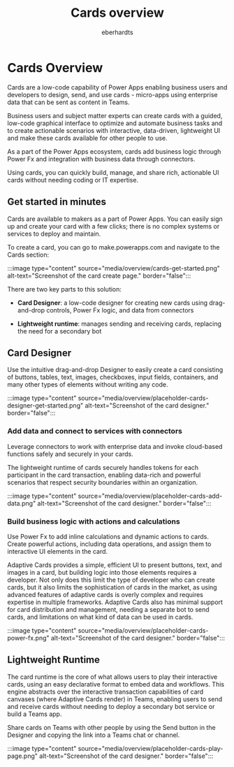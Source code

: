 ﻿---
title: "Cards overview"
description: "Get a quick overview of cards as a Power Apps capability and what issues this capability can help you solve"
keywords: "Cards, Power Apps, overview"
ms.date: 09/20/2022
ms.topic: article
author: eberhardts
ms.author: v-eberhardts
manager: shellyha
ms.reviewer: 
ms.custom: 
ms.collection: 
---

# Cards Overview

Cards are a low-code capability of Power Apps enabling business users and developers to design, send, and use cards - micro-apps using enterprise data that can be sent as content in Teams.

Business users and subject matter experts can create cards with a guided, low-code graphical interface to optimize and automate business tasks and to create actionable scenarios with interactive, data-driven, lightweight UI and make these cards available for other people to use.

As a part of the Power Apps ecosystem, cards add business logic through Power Fx and integration with business data through connectors.

Using cards, you can quickly build, manage, and share rich, actionable UI cards without needing coding or IT expertise.

## Get started in minutes

Cards are available to makers as a part of Power Apps. You can easily sign up and create your card with a few clicks; there is no complex systems or services to deploy and maintain.

To create a card, you can go to make.powerapps.com and navigate to the Cards section:  

:::image type="content" source="media/overview/cards-get-started.png" alt-text="Screenshot of the card create page." border="false":::

There are two key parts to this solution:

- **Card Designer**: a low-code designer for creating new cards using drag-and-drop controls, Power Fx logic, and data from connectors

- **Lightweight runtime**: manages sending and receiving cards, replacing the need for a secondary bot

## Card Designer

Use the intuitive drag-and-drop Designer to easily create a card consisting of buttons, tables, text, images, checkboxes, input fields, containers, and many other types of elements without writing any code.

:::image type="content" source="media/overview/placeholder-cards-designer-get-started.png" alt-text="Screenshot of the card designer." border="false":::

### Add data and connect to services with connectors

Leverage connectors to work with enterprise data and invoke cloud-based functions safely and securely in your cards.

The lightweight runtime of cards securely handles tokens for each participant in the card transaction, enabling data-rich and powerful scenarios that respect security boundaries within an organization.

:::image type="content" source="media/overview/placeholder-cards-add-data.png" alt-text="Screenshot of the card designer." border="false":::

### Build business logic with actions and calculations

Use Power Fx to add inline calculations and dynamic actions to cards. Create powerful actions, including data operations, and assign them to interactive UI elements in the card.

Adaptive Cards provides a simple, efficient UI to present buttons, text, and images in a card, but building logic into those elements requires a developer. Not only does this limit the type of developer who can create cards, but it also limits the sophistication of cards in the market, as using advanced features of adaptive cards is overly complex and requires expertise in multiple frameworks. Adaptive Cards also has minimal support for card distribution and management, needing a separate bot to send cards, and limitations on what kind of data can be used in cards.

:::image type="content" source="media/overview/placeholder-cards-power-fx.png" alt-text="Screenshot of the card designer." border="false":::

## Lightweight Runtime

The card runtime is the core of what allows users to play their interactive cards, using an easy declarative format to embed data and workflows. This engine abstracts over the interactive transaction capabilities of card canvases (where Adaptive Cards render) in Teams, enabling users to send and receive cards without needing to deploy a secondary bot service or build a Teams app.

Share cards on Teams with other people by using the Send button in the Designer and copying the link into a Teams chat or channel.

:::image type="content" source="media/overview/placeholder-cards-play-page.png" alt-text="Screenshot of the card designer." border="false":::
